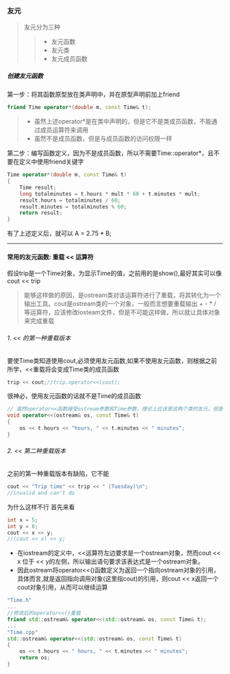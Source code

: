 ### 友元
> 友元分为三种
> > * 友元函数
> > * 友元类
> > * 友元成员函数

##### 创建友元函数
第一步：将其函数原型放在类声明中，并在原型声明前加上friend
```c++
friend Time operator*(double m, const Time& t);
```
> * 虽然上述operator*是在类中声明的，但是它不是类成员函数，不能通过成员运算符来调用
> * 虽然不是成员函数，但是与成员函数的访问权限一样

第二步：编写函数定义，因为不是成员函数，所以不需要Time::operator*，且不要在定义中使用friend关键字
```c++
Time operator*(double m, const Time& t)
{
    Time result;
    long totalminutes = t.hours * mult * 60 + t.minutes * mult;
    result.hours = totalminutes / 60;
    result.minutes = totalminutes % 60;
    return result;
}
```
有了上述定义后，就可以
A = 2.75 * B;

---
#### 常用的友元函数: 重载 << 运算符
假设trip是一个Time对象，为显示Time的值，之前用的是show(),最好其实可以像 cout << trip
> 能够这样做的原因，是ostream类对该运算符进行了重载，将其转化为一个输出工具。cout是ostream类的一个对象，一般而言想要重载输出 + - * / 等运算符，应该修改iosteam文件，但是不可能这样做，所以就让具体对象来完成重载

###### 1. << 的第一种重载版本
要使Time类知道使用cout,必须使用友元函数,如果不使用友元函数，则根据之前所学，<<重载将会变成Time类的成员函数
```c++
trip << cout;//trip.operator<<(cout);
```
很神必，使用友元函数的话就不是Time的成员函数
```c++
// 虽然operator<<函数接受ostream参数和Time参数，理论上应该是这两个类的友元，但是此函数并没有访问os的私有成员，而是直接用的，所以不需要为ostream的友元
void operator<<(ostream& os, const Time& t)
{
    os << t.hours << "hours, " << t.minutes << " minutes";
}
```

###### 2. << 第二种重载版本
之前的第一种重载版本有缺陷，它不能
```c++
cout << "Trip time" << trip << " (Tuesday)\n";
//invalid and can't do
```
为什么这样不行
首先来看
```c++
int x = 5;
int y = 8;
cout << x << y;
//(cout << x) << y;
```
* 在iostream的定义中，<<运算符左边要求是一个ostream对象，然而cout << x 位于 << y的左侧，所以输出语句要求该表达式是一个ostream对象。
* 因此ostream将operator<<()函数定义为返回一个指向ostream对象的引用，具体而言,就是返回指向调用对象(这里指cout)的引用，则cout << x返回一个cout对象引用，从而可以继续运算
```c++
"Time.h"
...
//修改后的operator<<()重载
friend std::ostream& operator<<(std::ostream& os, const Time& t);
...
"Time.cpp"
std::ostream& operator<<(std::ostream& os, const Time& t)
{
    os << t.hours << " hours, " << t.minutes << " minutes";
    return os;
}

```